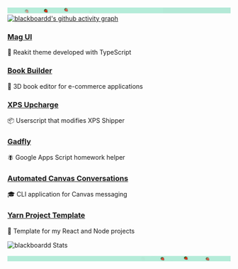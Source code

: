 ![Aluminum unicorn from Blade Runner (1982)](/assets/images/header/banner_upper.jpg)
[![blackboardd's github activity graph](https://activity-graph.herokuapp.com/graph?username=blackboardd&custom_title=Contribution%20Graph&theme=minimal)](https://github.com/blackboardd)
### [Mag UI](https://github.com/blackboardd/magui)
💄 Reakit theme developed with TypeScript
### [Book Builder](https://github.com/blackboardd/book-builder)
📕 3D book editor for e-commerce applications
### [XPS Upcharge](https://github.com/blackboardd/xps-upcharge)
📦 Userscript that modifies XPS Shipper
### [Gadfly](https://github.com/blackboardd/gadfly)
🪰 Google Apps Script homework helper
### [Automated Canvas Conversations](https://github.com/blackboardd/automated-canvas-conversations)
🎓 CLI application for Canvas messaging
### [Yarn Project Template](https://github.com/blackboardd/yarn-project-template)
🥾 Template for my React and Node projects
<br />


<img align="center" src="https://github-readme-stats.vercel.app/api?username=blackboardd&show_icons=true&custom_title=Stats&theme=minimal&include_all_commits=true&cache_seconds=86400" alt="blackboardd Stats" />

![Aluminum unicorn from Blade Runner (1982)](/assets/images/header/banner_lower.jpg)
